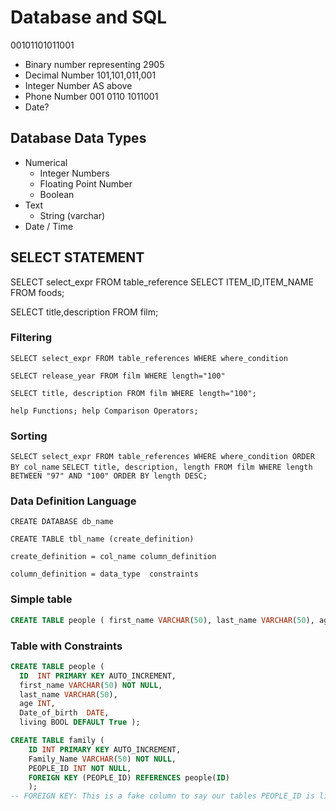 # Database and SQL

   00101101011001 

- Binary number representing 2905
- Decimal Number   101,101,011,001 
- Integer Number   AS above
- Phone Number   001 0110 1011001
- Date?


## Database Data Types

- Numerical
  - Integer Numbers
  - Floating Point Number
  - Boolean
- Text
  - String (varchar)
- Date / Time

## SELECT STATEMENT

SELECT select_expr FROM table_reference 
SELECT ITEM_ID,ITEM_NAME FROM foods;

SELECT title,description FROM film;

### Filtering

`SELECT select_expr FROM table_references WHERE where_condition`

`SELECT release_year FROM film WHERE length="100"`

`SELECT title, description FROM film WHERE length="100";`

`help Functions; help Comparison Operators; `

### Sorting

`SELECT select_expr FROM table_references WHERE where_condition ORDER BY col_name`
`SELECT title, description, length FROM film WHERE length BETWEEN "97" AND "100" ORDER BY length DESC;`


### Data Definition Language

`CREATE DATABASE db_name`

`CREATE TABLE tbl_name (create_definition)`

```
create_definition = col_name column_definition

column_definition = data_type  constraints
```

### Simple table

```SQL
CREATE TABLE people ( first_name VARCHAR(50), last_name VARCHAR(50), age INT, Date_of_birth  DATE )
```

### Table with Constraints

```SQL
CREATE TABLE people ( 
  ID  INT PRIMARY KEY AUTO_INCREMENT, 
  first_name VARCHAR(50) NOT NULL, 
  last_name VARCHAR(50), 
  age INT, 
  Date_of_birth  DATE, 
  living BOOL DEFAULT True );
```

```SQL
CREATE TABLE family (
    ID INT PRIMARY KEY AUTO_INCREMENT, 
    Family_Name VARCHAR(50) NOT NULL, 
    PEOPLE_ID INT NOT NULL, 
    FOREIGN KEY (PEOPLE_ID) REFERENCES people(ID) 
    );
-- FOREIGN KEY: This is a fake column to say our tables PEOPLE_ID is linked to another column in another table
```